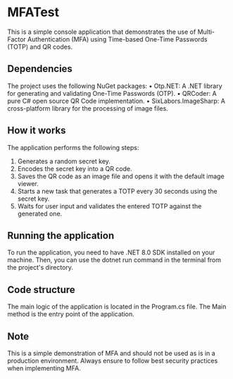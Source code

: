 # MFATest
This is a simple console application that demonstrates the use of Multi-Factor Authentication (MFA) using Time-based One-Time Passwords (TOTP) and QR codes.
## Dependencies
The project uses the following NuGet packages:
•	Otp.NET: A .NET library for generating and validating One-Time Passwords (OTP).
•	QRCoder: A pure C# open source QR Code implementation.
•	SixLabors.ImageSharp: A cross-platform library for the processing of image files.
## How it works
The application performs the following steps:
1.	Generates a random secret key.
2.	Encodes the secret key into a QR code.
3.	Saves the QR code as an image file and opens it with the default image viewer.
4.	Starts a new task that generates a TOTP every 30 seconds using the secret key.
5.	Waits for user input and validates the entered TOTP against the generated one.
## Running the application
To run the application, you need to have .NET 8.0 SDK installed on your machine. Then, you can use the dotnet run command in the terminal from the project's directory.
## Code structure
The main logic of the application is located in the Program.cs file. The Main method is the entry point of the application.
## Note
This is a simple demonstration of MFA and should not be used as is in a production environment. Always ensure to follow best security practices when implementing MFA.
